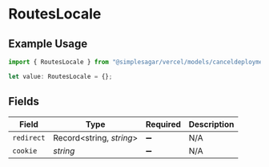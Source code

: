 # RoutesLocale

## Example Usage

```typescript
import { RoutesLocale } from "@simplesagar/vercel/models/canceldeploymentop.js";

let value: RoutesLocale = {};
```

## Fields

| Field                    | Type                     | Required                 | Description              |
| ------------------------ | ------------------------ | ------------------------ | ------------------------ |
| `redirect`               | Record<string, *string*> | :heavy_minus_sign:       | N/A                      |
| `cookie`                 | *string*                 | :heavy_minus_sign:       | N/A                      |